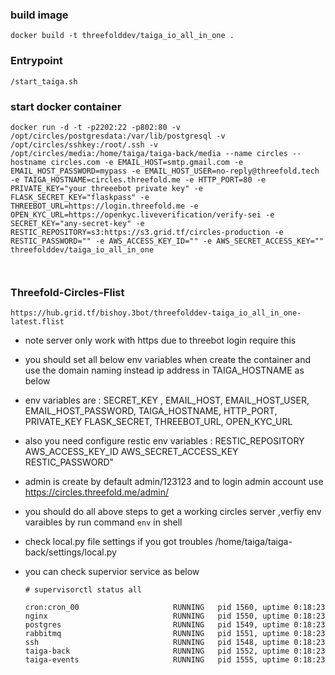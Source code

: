 ### build image 

```
docker build -t threefolddev/taiga_io_all_in_one .
```
### Entrypoint 
```
/start_taiga.sh
```
### start docker container

```
docker run -d -t -p2202:22 -p802:80 -v /opt/circles/postgresdata:/var/lib/postgresql -v /opt/circles/sshkey:/root/.ssh -v /opt/circles/media:/home/taiga/taiga-back/media --name circles --hostname circles.com -e EMAIL_HOST=smtp.gmail.com -e EMAIL_HOST_PASSWORD=mypass -e EMAIL_HOST_USER=no-reply@threefold.tech -e TAIGA_HOSTNAME=circles.threefold.me -e HTTP_PORT=80 -e PRIVATE_KEY="your threeebot private key" -e FLASK_SECRET_KEY="flaskpass" -e THREEBOT_URL=https://login.threefold.me -e OPEN_KYC_URL=https://openkyc.liveverification/verify-sei -e SECRET_KEY="any-secret-key" -e RESTIC_REPOSITORY=s3:https://s3.grid.tf/circles-production -e RESTIC_PASSWORD="" -e AWS_ACCESS_KEY_ID="" -e AWS_SECRET_ACCESS_KEY="" threefolddev/taiga_io_all_in_one
	
	
```
### Threefold-Circles-Flist

	https://hub.grid.tf/bishoy.3bot/threefolddev-taiga_io_all_in_one-latest.flist

- note server only work with https due to threebot login require this 

- you should set all below env variables when create the container and use the domain naming instead ip address in TAIGA_HOSTNAME as below 

- env variables are : SECRET_KEY , EMAIL_HOST, EMAIL_HOST_USER, EMAIL_HOST_PASSWORD, TAIGA_HOSTNAME, HTTP_PORT, PRIVATE_KEY
                    FLASK_SECRET, THREEBOT_URL, OPEN_KYC_URL     

- also you need configure restic env variables : RESTIC_REPOSITORY AWS_ACCESS_KEY_ID AWS_SECRET_ACCESS_KEY RESTIC_PASSWORD"

- admin is create by default admin/123123 and to login admin account use https://circles.threefold.me/admin/ 


- you should do all above steps to get a working circles server ,verfiy env varaibles by run command `env` in shell
- check local.py file settings if you got troubles  /home/taiga/taiga-back/settings/local.py
- you can check supervior service as below 
    ```
    # supervisorctl status all
    
    cron:cron_00                     RUNNING   pid 1560, uptime 0:18:23
    nginx                            RUNNING   pid 1550, uptime 0:18:23
    postgres                         RUNNING   pid 1549, uptime 0:18:23
    rabbitmq                         RUNNING   pid 1551, uptime 0:18:23
    ssh                              RUNNING   pid 1548, uptime 0:18:23
    taiga-back                       RUNNING   pid 1552, uptime 0:18:23
    taiga-events                     RUNNING   pid 1555, uptime 0:18:23
    
    ```
